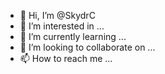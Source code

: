 - 👋 Hi, I’m @SkydrC
- 👀 I’m interested in ...
- 🌱 I’m currently learning ...
- 💞️ I’m looking to collaborate on ...
- 📫 How to reach me ...

<!---
SkydrC/SkydrC is a ✨ special ✨ repository because its `README.md` (this file) appears on your GitHub profile.
You can click the Preview link to take a look at your changes.
--->
